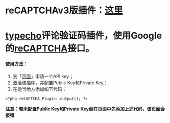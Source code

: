 reCAPTCHAv3版插件：[这里][4]
======
[typecho][1]评论验证码插件，使用Google的[reCAPTCHA][2]接口。
======

#### 使用方法：
1. 到「[页面][3]」申请一个API key；
2. 激活该插件，并配置Public Key和Private Key；
3. 在适当地方添加如下代码：

```
<?php reCAPTCHA_Plugin::output(); ?>
```
**注意：若未配置Public Key和Private Key而在页面中先添加上述代码，该页面会报错**

[1]: http://typecho.org/about
[2]: https://www.google.com/recaptcha/
[3]: https://www.google.com/recaptcha/admin/create
[4]: https://github.com/D-Bood/reCAPTCHAv3

